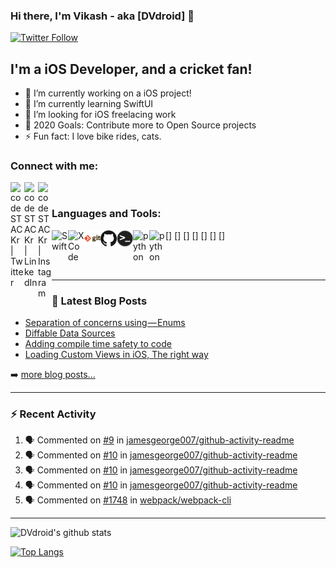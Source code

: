 
### Hi there, I'm Vikash - aka [DVdroid] 👋

[![Twitter Follow](https://img.shields.io/twitter/follow/DVDroid?color=1DA1F2&logo=twitter&style=for-the-badge)](https://twitter.com/intent/follow?original_referer=https%3A%2F%2Fpublish.twitter.com%2F%3FbuttonType%3DFollowButton%26query%3Dhttps%253A%252F%252Ftwitter.com%252FDVDroid%26widget%3DButton&ref_src=twsrc%5Etfw&screen_name=DVDroid&tw_p=followbutton)

## I'm a iOS Developer, and a cricket fan!

- 🔭 I’m currently working on a iOS project!
- 🌱 I’m currently learning SwiftUI
- 👯 I’m looking for iOS freelacing work
- 🥅 2020 Goals: Contribute more to Open Source projects
- ⚡ Fun fact: I love bike rides, cats.


### Connect with me:

[<img align="left" alt="codeSTACKr | Twitter" width="22px" src="https://cdn.jsdelivr.net/npm/simple-icons@v3/icons/twitter.svg" />][twitter]
[<img align="left" alt="codeSTACKr | LinkedIn" width="22px" src="https://cdn.jsdelivr.net/npm/simple-icons@v3/icons/linkedin.svg" />][linkedin]
[<img align="left" alt="codeSTACKr | Instagram" width="22px" src="https://cdn.jsdelivr.net/npm/simple-icons@v3/icons/instagram.svg" />][instagram]

<br />

### Languages and Tools:

[<img align="left" alt="Swift" width="26px" src="https://cdn.jsdelivr.net/npm/simple-icons@3.4.1/icons/swift.svg" />]
[<img align="left" alt="XCode" width="26px" src="https://cdn.jsdelivr.net/npm/simple-icons@3.4.1/icons/xcode.svg" />]
[<img align="left" alt="Git" width="26px" src="https://raw.githubusercontent.com/github/explore/80688e429a7d4ef2fca1e82350fe8e3517d3494d/topics/git/git.png" />]
[<img align="left" alt="GitHub" width="26px" src="https://raw.githubusercontent.com/github/explore/78df643247d429f6cc873026c0622819ad797942/topics/github/github.png" />]
[<img align="left" alt="Terminal" width="26px" src="https://raw.githubusercontent.com/github/explore/80688e429a7d4ef2fca1e82350fe8e3517d3494d/topics/terminal/terminal.png" />]
[<img align="left" alt="python" width="26px" src="https://cdn.jsdelivr.net/npm/simple-icons@3.4.1/icons/python.svg" />]
[<img align="left" alt="python" width="26px" src="https://cdn.jsdelivr.net/npm/simple-icons@3.4.1/icons/pycharm.svg" />]

<br />
<br />

---

### 📕 Latest Blog Posts

<!-- BLOG-POST-LIST:START -->
- [Separation of concerns using — Enums](https://medium.com/@anandin02/separation-of-concerns-using-enums-55c0e45948fc?source=rss-1b20a0632a72------2)
- [Diffable Data Sources](https://medium.com/@anandin02/diffable-data-sources-2e08aa271fc0?source=rss-1b20a0632a72------2)
- [Adding compile time safety to code](https://medium.com/@anandin02/adding-compile-time-safety-to-code-cde5005a79cc?source=rss-1b20a0632a72------2)
- [Loading Custom Views in iOS, The right way](https://medium.com/@anandin02/loading-custom-views-in-ios-the-right-way-bedfc06a4fbd?source=rss-1b20a0632a72------2)
<!-- BLOG-POST-LIST:END -->

➡️ [more blog posts...](https://medium.com/me/stories/public)

---

### :zap: Recent Activity

<!--START_SECTION:activity-->
1. 🗣 Commented on [#9](https://github.com//jamesgeorge007/github-activity-readme/issues/9) in [jamesgeorge007/github-activity-readme](https://github.com//jamesgeorge007/github-activity-readme)
2. 🗣 Commented on [#10](https://github.com//jamesgeorge007/github-activity-readme/issues/10) in [jamesgeorge007/github-activity-readme](https://github.com//jamesgeorge007/github-activity-readme)
3. 🗣 Commented on [#10](https://github.com//jamesgeorge007/github-activity-readme/issues/10) in [jamesgeorge007/github-activity-readme](https://github.com//jamesgeorge007/github-activity-readme)
4. 🗣 Commented on [#10](https://github.com//jamesgeorge007/github-activity-readme/issues/10) in [jamesgeorge007/github-activity-readme](https://github.com//jamesgeorge007/github-activity-readme)
5. 🗣 Commented on [#1748](https://github.com//webpack/webpack-cli/issues/1748) in [webpack/webpack-cli](https://github.com//webpack/webpack-cli)
<!--END_SECTION:activity-->

---

![DVdroid's github stats](https://github-readme-stats.dvdroid.vercel.app/api?username=DVdroid&show_icons=true)

[![Top Langs](https://github-readme-stats.dvdroid.vercel.app/api/top-langs/?username=DVdroid&layout=compact)](https://github.com/anuraghazra/github-readme-stats)


[twitter]: https://twitter.com/DVDroid
[instagram]: https://www.instagram.com/me_vikashanand/
[linkedin]: https://www.linkedin.com/in/vikash-anand-299bb765/
[mediumstories]: https://medium.com/me/stories/public
